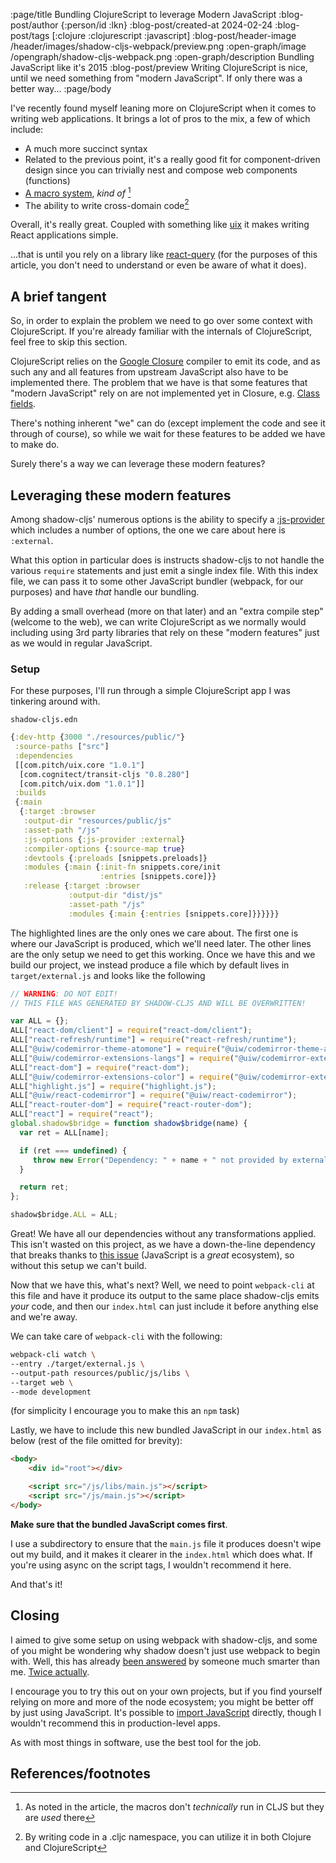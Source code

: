 :page/title Bundling ClojureScript to leverage Modern JavaScript
:blog-post/author {:person/id :lkn}
:blog-post/created-at 2024-02-24
:blog-post/tags [:clojure :clojurescript :javascript]
:blog-post/header-image /header/images/shadow-cljs-webpack/preview.png
:open-graph/image /opengraph/shadow-cljs-webpack.png
:open-graph/description Bundling JavaScript like it's 2015
:blog-post/preview 
Writing ClojureScript is nice, until we need something from "modern JavaScript". If only there was a better way...
:page/body 

I've recently found myself leaning more on ClojureScript when it comes to
writing web applications. It brings a lot of pros to the mix, a few of which
include:

- A much more succinct syntax
- Related to the previous point, it's a really good fit for component-driven
  design since you can trivially nest and compose web components (functions)
- [A macro system](https://code.thheller.com/blog/shadow-cljs/2019/10/12/clojurescript-macros.html), _kind of_ [^1] 
- The ability to write cross-domain code[^2] 

Overall, it's really great. Coupled with something like
[uix](https://github.com/pitch-io/uix) it makes writing React applications
simple.

...that is until you rely on a library like
[react-query](https://tanstack.com/query/latest/docs/framework/react/overview)
(for the purposes of this article, you don't need to understand or even be aware
of what it does).

## A brief tangent

So, in order to explain the problem we need to go over some context with
ClojureScript. If you're already familiar with the internals of ClojureScript,
feel free to skip this section.

ClojureScript relies on the [Google
Closure](https://developers.google.com/closure/compiler/) compiler to emit its
code, and as such any and all features from upstream JavaScript also have to be
implemented there. The problem that we have is that some features that "modern
JavaScript" rely on are not implemented yet in Closure, e.g. [Class
fields](https://github.com/google/closure-compiler/issues/2731).

There's nothing inherent "we" can do (except implement the code and see it
through of course), so while we wait for these features to be added we have to
make do.

Surely there's a way we can leverage these modern features?

## Leveraging these modern features

Among shadow-cljs' numerous options is the ability to specify a
[:js-provider](https://shadow-cljs.github.io/docs/UsersGuide.html#js-provider)
which includes a number of options, the one we care about here is `:external`.

What this option in particular does is instructs shadow-cljs to not handle the
various `require` statements and just emit a single index file. With this index
file, we can pass it to some other JavaScript bundler (webpack, for our
purposes) and have _that_ handle our bundling.

By adding a small overhead (more on that later) and an "extra compile step"
(welcome to the web), we can write ClojureScript as we normally would including
using 3rd party libraries that rely on these "modern features" just as we would
in regular JavaScript.

### Setup

For these purposes, I'll run through a simple ClojureScript app I was tinkering
around with.

`shadow-cljs.edn`
```clojure {data-line="10,12-13"}
{:dev-http {3000 "./resources/public/"}
 :source-paths ["src"]
 :dependencies
 [[com.pitch/uix.core "1.0.1"]
  [com.cognitect/transit-cljs "0.8.280"]
  [com.pitch/uix.dom "1.0.1"]]
 :builds
 {:main
  {:target :browser
   :output-dir "resources/public/js"
   :asset-path "/js"
   :js-options {:js-provider :external}
   :compiler-options {:source-map true}
   :devtools {:preloads [snippets.preloads]}
   :modules {:main {:init-fn snippets.core/init
                    :entries [snippets.core]}}
   :release {:target :browser
             :output-dir "dist/js"
             :asset-path "/js"
             :modules {:main {:entries [snippets.core]}}}}}}
```

The highlighted lines are the only ones we care about. The first one is where
our JavaScript is produced, which we'll need later. The other lines are the only
setup we need to get this working. Once we have this and we build our project,
we instead produce a file which by default lives in `target/external.js` and
looks like the following

```javascript
// WARNING: DO NOT EDIT!
// THIS FILE WAS GENERATED BY SHADOW-CLJS AND WILL BE OVERWRITTEN!

var ALL = {};
ALL["react-dom/client"] = require("react-dom/client");
ALL["react-refresh/runtime"] = require("react-refresh/runtime");
ALL["@uiw/codemirror-theme-atomone"] = require("@uiw/codemirror-theme-atomone");
ALL["@uiw/codemirror-extensions-langs"] = require("@uiw/codemirror-extensions-langs");
ALL["react-dom"] = require("react-dom");
ALL["@uiw/codemirror-extensions-color"] = require("@uiw/codemirror-extensions-color");
ALL["highlight.js"] = require("highlight.js");
ALL["@uiw/react-codemirror"] = require("@uiw/react-codemirror");
ALL["react-router-dom"] = require("react-router-dom");
ALL["react"] = require("react");
global.shadow$bridge = function shadow$bridge(name) {
  var ret = ALL[name];

  if (ret === undefined) {
     throw new Error("Dependency: " + name + " not provided by external JS. Do you maybe need a recompile?");
  }

  return ret;
};

shadow$bridge.ALL = ALL;
```

Great! We have all our dependencies without any transformations applied. This
isn't wasted on this project, as we have a down-the-line dependency that breaks
thanks to [this issue](https://github.com/lezer-parser/php/issues/3) (JavaScript
is a _great_ ecosystem), so without this setup we can't build.

Now that we have this, what's next? Well, we need to point `webpack-cli` at this
file and have it produce its output to the same place shadow-cljs emits _your_
code, and then our `index.html` can just include it before anything else and
we're away.

We can take care of `webpack-cli` with the following:

```sh {.command-line .no-line-numbers data-continuation-str="\"}
webpack-cli watch \
--entry ./target/external.js \
--output-path resources/public/js/libs \
--target web \
--mode development
```

(for simplicity I encourage you to make this an `npm` task)

Lastly, we have to include this new bundled JavaScript in our `index.html` as below (rest of the file omitted for brevity):

```html
<body>
    <div id="root"></div>

    <script src="/js/libs/main.js"></script>
    <script src="/js/main.js"></script>
</body>
```

**Make sure that the bundled JavaScript comes first**. 

I use a subdirectory to ensure that the `main.js` file it produces doesn't wipe
out my build, and it makes it clearer in the `index.html` which does what. If
you're using async on the script tags, I wouldn't recommend it here.

And that's it!

## Closing

I aimed to give some setup on using webpack with shadow-cljs, and some of you
might be wondering why shadow doesn't just use webpack to begin with. Well, this
has already [been
answered](https://code.thheller.com/blog/shadow-cljs/2018/06/15/why-not-webpack.html)
by someone much smarter than me. [Twice
actually](https://code.thheller.com/blog/shadow-cljs/2020/05/08/how-about-webpack-now.html).

I encourage you to try this out on your own projects, but if you find yourself
relying on more and more of the node ecosystem; you might be better off by just
using JavaScript. It's possible to [import
JavaScript](https://shadow-cljs.github.io/docs/UsersGuide.html#classpath-js)
directly, though I wouldn't recommend this in production-level apps.

As with most things in software, use the best tool for the job.

## References/footnotes

[^1]: As noted in the article, the macros don't _technically_ run in CLJS but they are _used_ there
[^2]: By writing code in a .cljc namespace, you can utilize it in both Clojure and ClojureScript
